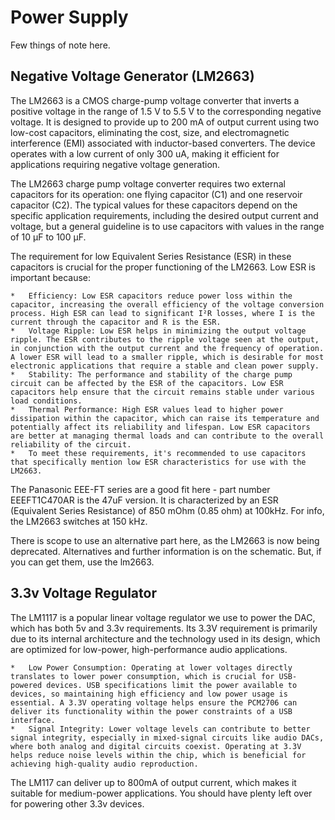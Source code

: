 # Power Supply

Few things of note here.

## Negative Voltage Generator (LM2663)

The LM2663 is a CMOS charge-pump voltage converter that inverts a positive voltage in the range of 1.5 V to 5.5 V to the corresponding negative voltage. It is designed to provide up to 200 mA of output current using two low-cost capacitors, eliminating the cost, size, and electromagnetic interference (EMI) associated with inductor-based converters. The device operates with a low current of only 300 uA, making it efficient for applications requiring negative voltage generation.

The LM2663 charge pump voltage converter requires two external capacitors for its operation: one flying capacitor (C1) and one reservoir capacitor (C2). The typical values for these capacitors depend on the specific application requirements, including the desired output current and voltage, but a general guideline is to use capacitors with values in the range of 10 µF to 100 µF.

The requirement for low Equivalent Series Resistance (ESR) in these capacitors is crucial for the proper functioning of the LM2663. Low ESR is important because:

    *   Efficiency: Low ESR capacitors reduce power loss within the capacitor, increasing the overall efficiency of the voltage conversion process. High ESR can lead to significant I²R losses, where I is the current through the capacitor and R is the ESR. 
    *   Voltage Ripple: Low ESR helps in minimizing the output voltage ripple. The ESR contributes to the ripple voltage seen at the output, in conjunction with the output current and the frequency of operation. A lower ESR will lead to a smaller ripple, which is desirable for most electronic applications that require a stable and clean power supply.
    *   Stability: The performance and stability of the charge pump circuit can be affected by the ESR of the capacitors. Low ESR capacitors help ensure that the circuit remains stable under various load conditions.
    *   Thermal Performance: High ESR values lead to higher power dissipation within the capacitor, which can raise its temperature and potentially affect its reliability and lifespan. Low ESR capacitors are better at managing thermal loads and can contribute to the overall reliability of the circuit.
    *   To meet these requirements, it's recommended to use capacitors that specifically mention low ESR characteristics for use with the LM2663.

The Panasonic EEE-FT series are a good fit here - part number EEEFT1C470AR is the 47uF version.  It is characterized by an ESR (Equivalent Series Resistance) of 850 mOhm (0.85 ohm) at 100kHz.  For info, the LM2663 switches at 150 kHz.

There is scope to use an alternative part here, as the LM2663 is now being deprecated.  Alternatives and further information is on the schematic.  But, if you can get them, use the lm2663.


## 3.3v Voltage Regulator

The LM1117 is a popular linear voltage regulator we use to power the DAC, which has both 5v and 3.3v requirements.  Its 3.3V requirement is primarily due to its internal architecture and the technology used in its design, which are optimized for low-power, high-performance audio applications.

    *   Low Power Consumption: Operating at lower voltages directly translates to lower power consumption, which is crucial for USB-powered devices. USB specifications limit the power available to devices, so maintaining high efficiency and low power usage is essential. A 3.3V operating voltage helps ensure the PCM2706 can deliver its functionality within the power constraints of a USB interface.
    *   Signal Integrity: Lower voltage levels can contribute to better signal integrity, especially in mixed-signal circuits like audio DACs, where both analog and digital circuits coexist. Operating at 3.3V helps reduce noise levels within the chip, which is beneficial for achieving high-quality audio reproduction.

The LM117  can deliver up to 800mA of output current, which makes it suitable for medium-power applications. You should have plenty left over for powering other 3.3v devices. 

